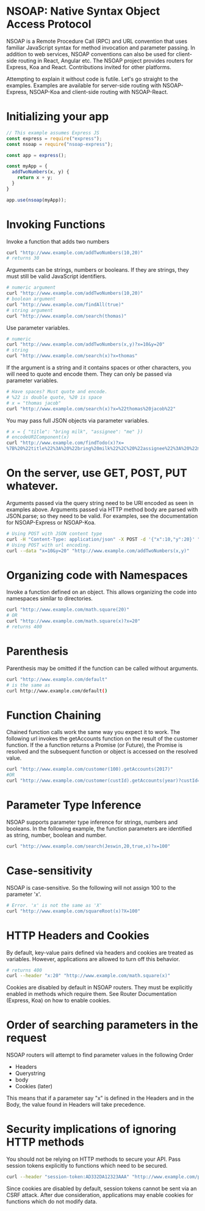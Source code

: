 # NSOAP: Native Syntax Object Access Protocol

NSOAP is a Remote Procedure Call (RPC) and URL convention that uses familiar JavaScript syntax for method invocation and parameter passing. In addition to web services, NSOAP conventions can also be used for client-side routing in React, Angular etc. The NSOAP project provides routers for Express, Koa and React. Contributions invited for other platforms.  

Attempting to explain it without code is futile. Let's go straight to the examples. Examples are available for server-side routing with NSOAP-Express, NSOAP-Koa and client-side routing with NSOAP-React.

# Initializing your app

```javascript
// This example assumes Express JS
const express = require("express");
const nsoap = require("nsoap-express");

const app = express();

const myApp = {
  addTwoNumbers(x, y) {
    return x + y;
  }
}

app.use(nsoap(myApp));
```

# Invoking Functions

Invoke a function that adds two numbers

```bash
curl "http://www.example.com/addTwoNumbers(10,20)"
# returns 30
```

Arguments can be strings, numbers or booleans. If they are strings, they must still be valid JavaScript identifiers.

```bash
# numeric argument
curl "http://www.example.com/addTwoNumbers(10,20)"
# boolean argument
curl "http://www.example.com/findAll(true)"
# string argument
curl "http://www.example.com/search(thomas)"
```

Use parameter variables.

```bash
# numeric
curl "http://www.example.com/addTwoNumbers(x,y)?x=10&y=20"
# string
curl "http://www.example.com/search(x)?x=thomas"
```

If the argument is a string and it contains spaces or other characters, you will need to quote and encode them. They can only be passed via parameter variables.

```bash
# Have spaces? Must quote and encode.
# %22 is double quote, %20 is space
# x = "thomas jacob"
curl "http://www.example.com/search(x)?x=%22thomas%20jacob%22"
```

You may pass full JSON objects via parameter variables.

```bash
# x = { "title": "bring milk", "assignee": "me" })
# encodeURIComponent(x)
curl "http://www.example.com/findTodo(x)?x=
%7B%20%22title%22%3A%20%22bring%20milk%22%2C%20%22assignee%22%3A%20%22me%22%20%7D"
```

# On the server, use GET, POST, PUT whatever.

Arguments passed via the query string need to be URI encoded as seen in examples above. Arguments passed via HTTP method body are parsed with JSON.parse; so they need to be valid. For examples, see the documentation for NSOAP-Express or NSOAP-Koa.

```bash
# Using POST with JSON content type
curl -H "Content-Type: application/json" -X POST -d '{"x":10,"y":20}' "http://www.example.com/addTwoNumbers(x,y)"
# Using POST with url encoding.
curl --data "x=10&y=20" "http://www.example.com/addTwoNumbers(x,y)"
```

# Organizing code with Namespaces

Invoke a function defined on an object. This allows organizing the code into namespaces similar to directories.

```bash
curl "http://www.example.com/math.square(20)"
# OR
curl "http://www.example.com/math.square(x)?x=20"
# returns 400
```

# Parenthesis

Parenthesis may be omitted if the function can be called without arguments.

```bash
curl "http://www.example.com/default"
# is the same as
curl http://www.example.com/default()
```

# Function Chaining

Chained function calls work the same way you expect it to work. The following url invokes the getAccounts function on the result of the customer function. If the a function returns a Promise (or Future), the Promise is resolved and the subsequent function or object is accessed on the resolved value.

```bash
curl "http://www.example.com/customer(100).getAccounts(2017)"
#OR
curl "http://www.example.com/customer(custId).getAccounts(year)?custId=100&year=2017"
```

# Parameter Type Inference

NSOAP supports parameter type inference for strings, numbers and booleans. In the following example, the function parameters are identified as string, number, boolean and number.

```bash
curl "http://www.example.com/search(Jeswin,20,true,x)?x=100"
```

# Case-sensitivity

NSOAP is case-sensitive. So the following will not assign 100 to the parameter 'x'.
```bash
# Error. 'x' is not the same as 'X'
curl "http://www.example.com/squareRoot(x)?X=100"
```

# HTTP Headers and Cookies

By default, key-value pairs defined via headers and cookies are treated as variables. However, applications are allowed to turn off this behavior.

```bash
# returns 400
curl --header "x:20" "http://www.example.com/math.square(x)"
```

Cookies are disabled by default in NSOAP routers. They must be explicitly enabled in methods which require them. See Router Documentation (Express, Koa) on how to enable cookies.

# Order of searching parameters in the request

NSOAP routers will attempt to find parameter values in the following Order

- Headers
- Querystring
- body
- Cookies (later)

This means that if a parameter say "x" is defined in the Headers and in the Body, the value found in Headers will take precedence.

# Security implications of ignoring HTTP methods

You should not be relying on HTTP methods to secure your API. Pass session tokens explicitly to functions which need to be secured.

```bash
curl --header "session-token:AD332DA12323AAA" "http://www.example.com/placeOrder(itemId, quantity, sessionToken)?itemId=200&quantity=3"
```

Since cookies are disabled by default, session tokens cannot be sent via an CSRF attack. After due consideration, applications may enable cookies for functions which do not modify data.
